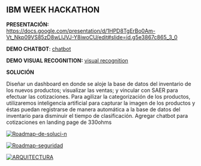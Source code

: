 ## IBM WEEK HACKATHON

**PRESENTACIÓN:** https://docs.google.com/presentation/d/1HPD8TgErBo0Am-Vt_Nkp09VS85zD8wLlJVJ-Y8iwoCU/edit#slide=id.g5e3867c865_3_0

**DEMO CHATBOT**: [chatbot](https://assistant-chat-us-south.watsonplatform.net/web/public/964dfb75-9fed-442c-9661-d0ea068ddc19)

**DEMO VISUAL RECOGNITION:** [visual recognition](http://analizadortacos-boisterous-quoll.mybluemix.net/)

**SOLUCIÓN**

Diseñar un dashboard en donde se aloje la base de datos del inventario de los nuevos productos; visualizar las ventas; y vincular con SAER para efectuar las cotizaciones. Para agilizar la categorización de los productos, utilizaremos inteligencia artificial para capturar la imagen de los productos y éstas puedan registrarse de manera automática a la base de datos del inventario para disminuir el tiempo de clasificación.
Agregar chatbot para cotizaciones en landing page de 330ohms

<a href="https://ibb.co/zffDHHM"><img src="https://i.ibb.co/Hgg3ppS/Roadmap-de-soluci-n.png" alt="Roadmap-de-soluci-n" border="0"></a>

<a href="https://ibb.co/gZxWxXz"><img src="https://i.ibb.co/k2tDtrQ/Roadmap-seguridad.png" alt="Roadmap-seguridad" border="0"></a>

<a href="https://ibb.co/7Cgtkf5"><img src="https://i.ibb.co/jfVkJN2/ARQUITECTURA.jpg" alt="ARQUITECTURA" border="0"></a>
